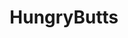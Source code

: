 ---
title: HungryButts
crosslinks:
- livven
- ThatPerfectAss
- myult1mateischarging
- PantyPeel
- ass
- HonestPosts
- anastasia_shcheglova
- MassiveTitsnAss
- GWNerdy
- whooties
- Malmalloy
- pawg
- pixelartnsfw
- AmandaEliseLee
- TeenyGinger
- messyjessie58
- Fay_Suicide
---
